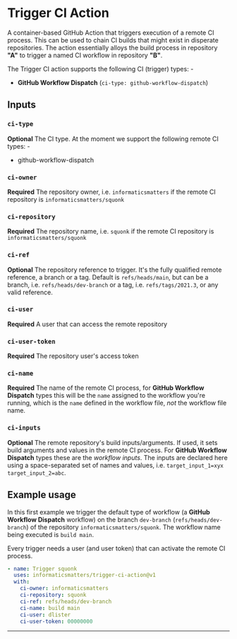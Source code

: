 # Trigger CI Action
A container-based GitHub Action that triggers execution of a remote CI process.
This can be used to chain CI builds that might exist in disperate repositories.
The action essentially alloys the build process in repository
**"A"** to trigger a named CI workflow in repository **"B"**.

The Trigger CI action supports the following CI (trigger) types: -

-   **GitHub Workflow Dispatch** (`ci-type: github-workflow-dispatch`)

## Inputs

### `ci-type`
**Optional** The CI type. At the moment we support the following remote CI
types: -

- github-workflow-dispatch

### `ci-owner`
**Required** The repository owner, i.e. `informaticsmatters` if the
remote CI repository is `informaticsmatters/squonk`

### `ci-repository`
**Required** The repository name, i.e. `squonk` if the
remote CI repository is `informaticsmatters/squonk`

### `ci-ref`
**Optional** The repository reference to trigger.
It's the fully qualified remote reference, a branch or a tag. Default is
`refs/heads/main`, but can be a branch, i.e. `refs/heads/dev-branch`
or a tag, i.e. `refs/tags/2021.3`, or any valid reference.

### `ci-user`
**Required**  A user that can access the remote repository

### `ci-user-token`
**Required**  The repository user's access token

### `ci-name`
**Required**  The name of the remote CI process, for **GitHub Workflow Dispatch**
types this will be the `name` assigned to the workflow you're running, which is
the `name` defined in the workflow file, _not_ the workflow file name.

### `ci-inputs`
**Optional**  The remote repository's build inputs/arguments. If used,
it sets build arguments and values in the remote CI process.
For **GitHub Workflow Dispatch** types these are the _workflow inputs_.
The inputs are declared here using a space-separated set of names and values, 
i.e. `target_input_1=xyx target_input_2=abc`.

## Example usage
In this first example we trigger the default type of workflow
(a **GitHub Workflow Dispatch** workflow) on the branch `dev-branch`
(`refs/heads/dev-branch`) of the repository `informaticsmatters/squonk`.
The workflow name being executed is `build main`.

Every trigger needs a user (and user token) that can activate the remote CI
process.

```yaml
- name: Trigger squonk
  uses: informaticsmatters/trigger-ci-action@v1
  with:
    ci-owner: informaticsmatters
    ci-repository: squonk
    ci-ref: refs/heads/dev-branch
    ci-name: build main
    ci-user: dlister
    ci-user-token: 00000000
```

---
